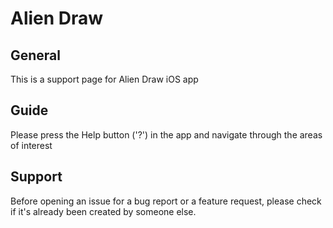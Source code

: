 # Alien Draw

## General

This is a support page for Alien Draw iOS app

## Guide

Please press the Help button ('?') in the app and navigate through the areas of interest

## Support

Before opening an issue for a bug report or a feature request, please check if it's already been created by someone else.